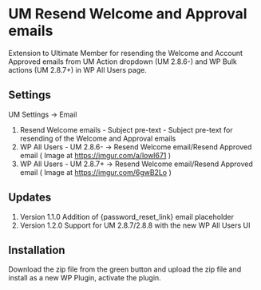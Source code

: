 # UM Resend Welcome and Approval emails
Extension to Ultimate Member for resending the Welcome and Account Approved emails from UM Action dropdown (UM 2.8.6-) and WP Bulk actions (UM 2.8.7+) in WP All Users page.

## Settings
UM Settings -> Email
1. Resend Welcome emails - Subject pre-text - Subject pre-text for resending of the Welcome and Approval emails
2. WP All Users - UM 2.8.6- -> Resend Welcome email/Resend Approved email ( Image at https://imgur.com/a/lowl671 )
3. WP All Users - UM 2.8.7+ -> Resend Welcome email/Resend Approved email ( Image at https://imgur.com/6gwB2Lo )

## Updates
1. Version 1.1.0 Addition of {password_reset_link} email placeholder
2. Version 1.2.0 Support for UM 2.8.7/2.8.8 with the new WP All Users UI

## Installation
Download the zip file from the green button and upload the zip file and install as a new WP Plugin, activate the plugin.
